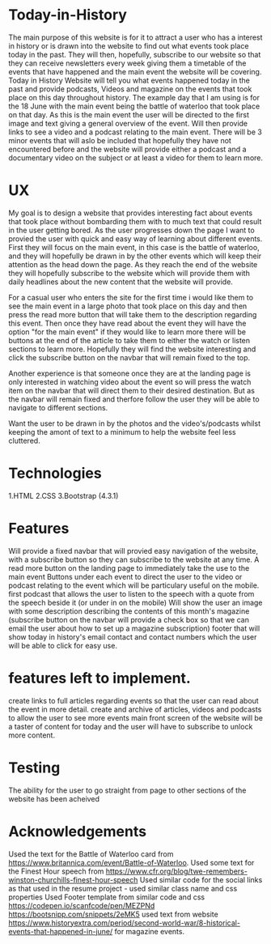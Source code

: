 # Today-in-History

The main purpose of this website is for it to attract a user who has a interest in history or is drawn into the website to find out what events took place today in the past. They will then, hopefully, subscribe to our website so that they can receive newsletters every week giving them a timetable of the events that have happened and the main event the website will be covering.
Today in History Website will tell you what events happened today in the past and provide podcasts, Videos and magazine on the events that took place on this day throughout history. The example day that I am using is for the 18 June with the main event being the battle of waterloo that took place on that day. As this is the main event the user will be directed to the first image and text giving a general overview of the event. Will then provide links to see a video and a podcast relating to the main event.
There will be 3 minor events that will aslo be included that hopefully they have not encountered before and the website will provide either a podcast and a documentary video on the subject or at least a video for them to learn more. 

# UX

My goal is to design a website that provides interesting fact about events that took place without bombarding them with to much text that could result in the user getting bored.
As the user progresses down the page I want to provied the user with quick and easy way of learning about different events. First they will focus on the main event, in this case is the battle of waterloo,
and they will hopefully be drawn in by the other events which will keep their attention as the head down the page. As they reach the end of the website they will hopefully subscribe to the 
website which will provide them with daily headlines about the new content that the website will provide.

For a casual user who enters the site for the first time i would like them to see the main event in a large photo that took place on this day and then press the read more button that will take them to the description regarding this event.
Then once they have read about the event they will have the option "for the main event" if they would like to learn more there will be buttons at the end of the article to take them to either the watch or listen sections to learn more. Hopefully they will find
the website interesting and click the subscribe button on the navbar that will remain fixed to the top.

Another experience is that someone once they are at the landing page is only interested in watching video about the event so will press the watch item on the navbar that will direct them to their desired destination.
But as the navbar will remain fixed and therfore follow the user they will be able to navigate to different sections.

Want the user to be drawn in by the photos and the video's/podcasts whilst keeping the amont of text to a minimum to help the website feel less cluttered.

# Technologies

1.HTML
2.CSS
3.Bootstrap (4.3.1)

# Features

Will provide a fixed navbar that will provied easy navigation of the website, with a subscribe button so they can subscribe to the website at any time.
A read more button on the landing page to immediately take the use to the main event 
Buttons under each event to direct the user to the video or podcast relating to the event which will be particulary useful on the mobile.
first podcast that allows the user to listen to the speech with a quote from the speech beside it (or under in on the mobile)
Will show the user an image with some description describing the contents of this month's magazine (subscribe button on the navbar will provide a check box so that we can email the user about how to set up a magazine subscription)
footer that will show today in history's email contact and contact numbers which the user will be able to click for easy use.

# features left to implement.
create links to full articles regarding events so that the user can read about the event in more detail.
create and archive of articles, videos and podcasts to allow the user to see more events
main front screen of the website will be a taster of content for today and the user will have to subscribe to unlock more content.

# Testing
The ability for the user to go straight from page to other sections of the website has been acheived 


# Acknowledgements

Used the text for the Battle of Waterloo card from https://www.britannica.com/event/Battle-of-Waterloo.
Used some text for the Finest Hour speech from https://www.cfr.org/blog/twe-remembers-winston-churchills-finest-hour-speech
Used similar code for the social links as that used in the resume project - used similar class name and css properties
Used Footer template from similar code and css https://codepen.io/scanfcode/pen/MEZPNd https://bootsnipp.com/snippets/2eMK5
used text from website https://www.historyextra.com/period/second-world-war/8-historical-events-that-happened-in-june/ for magazine events.